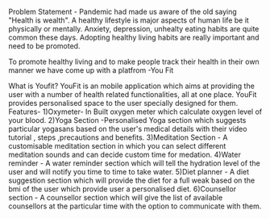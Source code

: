 Problem Statement - Pandemic had made us aware of the old saying "Health is wealth". A healthy lifestyle is major aspects of human life be it physically or mentally. Anxiety, depression, unhealty eating habits are quite common these days. Adopting healthy living habits are really important and need to be promoted.

To promote healthy living and to make people track their health in their own manner we have come up with a platfrom -You Fit

What is Youfit?
YouFit is an mobile application which aims at providing the user with a number of health related functionalities, all at one place. YouFit provides personalised space to the user specially designed for them. Features-
1)Oxymeter- In Built oxygen meter which calculate oxygen level of your blood.
2)Yoga Section -Personalised Yoga section which suggests particular yogasans based on the user's medical details with their video tutorial , steps ,precautions and benefits. 3)Meditation Section - A customisable meditation section in which you can select different meditation sounds and can decide custom time for medation.
4)Water reminder - A water reminder section which will tell the hydration level of the user and will notify you time to time to take water.
5)Diet planner - A diet suggestion section which will provide the diet for a full weak based on the bmi of the user which provide user a personalised diet.
6)Counsellor section - A counsellor section which will give the list of available counsellors at the particular time with the option to communicate with them.
